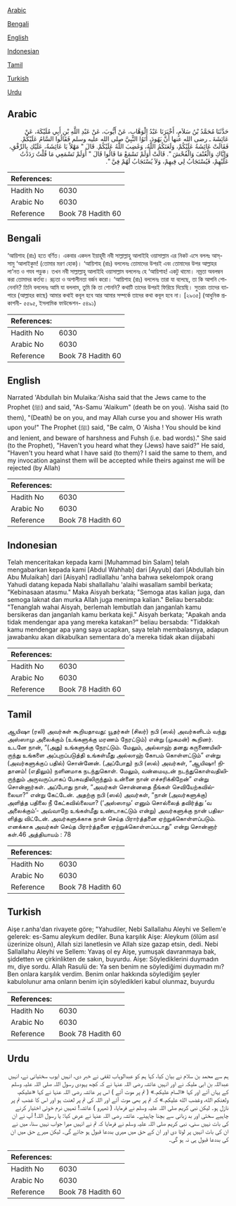 [Arabic](#arabic)

[Bengali](#bengali)

[English](#english)

[Indonesian](#indonesian)

[Tamil](#tamil)

[Turkish](#turkish)

[Urdu](#urdu)

## Arabic


<div dir="rtl" lang="ar" style={{fontSize:'larger',backgroundColor:'#f8f9fa',padding:20}}>
حَدَّثَنَا مُحَمَّدُ بْنُ سَلاَمٍ، أَخْبَرَنَا عَبْدُ الْوَهَّابِ، عَنْ أَيُّوبَ، عَنْ عَبْدِ اللَّهِ بْنِ أَبِي مُلَيْكَةَ، عَنْ عَائِشَةَ ـ رضى الله عنها أَنَّ يَهُودَ، أَتَوُا النَّبِيَّ صلى الله عليه وسلم فَقَالُوا السَّامُ عَلَيْكُمْ‏.‏ فَقَالَتْ عَائِشَةُ عَلَيْكُمْ، وَلَعَنَكُمُ اللَّهُ، وَغَضِبَ اللَّهُ عَلَيْكُمْ‏.‏ قَالَ ‏"‏ مَهْلاً يَا عَائِشَةُ، عَلَيْكِ بِالرِّفْقِ، وَإِيَّاكِ وَالْعُنْفَ وَالْفُحْشَ ‏"‏‏.‏ قَالَتْ أَوَلَمْ تَسْمَعْ مَا قَالُوا قَالَ ‏"‏ أَوَلَمْ تَسْمَعِي مَا قُلْتُ رَدَدْتُ عَلَيْهِمْ، فَيُسْتَجَابُ لِي فِيهِمْ، وَلاَ يُسْتَجَابُ لَهُمْ فِيَّ ‏"‏‏.‏
</div>
<div style={{backgroundColor:'#f8f9fa',padding:20, marginBottom: 10}}><table> <thead> <tr> <th>References:</th> <th></th> </tr> </thead> <tbody><tr><td>Hadith No</td><td>6030</td></tr><tr><td>Arabic No</td><td>6030</td></tr><tr><td>Reference</td><td>Book 78 Hadith 60</td></tr></tbody></table></div>

## Bengali


<div dir="ltr" lang="bn" style={{fontSize:'larger',backgroundColor:'#f8f9fa',padding:20}}>
‘আয়িশাহ (রাঃ) হতে বর্ণিত। একবার একদল ইয়াহূদী নবী সাল্লাল্লাহু আলাইহি ওয়াসাল্লাম এর নিকট এসে বললঃ আস্-সামু ‘আলাইকুম! (তোমার মরণ হোক)। ‘আয়িশাহ (রাঃ) বললেনঃ তোমাদের উপরই এবং তোমাদের উপর আল্লাহর লা‘নত ও গযব পড়ুক। তখন নবী সাল্লাল্লাহু আলাইহি ওয়াসাল্লাম বললেনঃ হে ‘আয়িশাহ! একটু থামো। নম্রতা অবলম্বন করা তোমাদর কর্তব্য। রূঢ়তা ও অশালীনতা বর্জন করো। ‘আয়িশাহ (রাঃ) বললেনঃ তারা যা বলেছে, তা কি আপনি শোনেননি? তিনি বললেনঃ আমি যা বললাম, তুমি কি তা শোননি? কথাটি তাদের উপরই ফিরিয়ে দিয়েছি। সুতরাং তাদের ব্যাপারে (আল্লাহর কাছে) আমার কথাই কবূল হবে আর আমার সম্পর্কে তাদের কথা কবূল হবে না। [২৯৩৫] (আধুনিক প্রকাশনী- ৫৫৯৫, ইসলামিক ফাউন্ডেশন- ৫৪৯১)
</div>
<div style={{backgroundColor:'#f8f9fa',padding:20, marginBottom: 10}}><table> <thead> <tr> <th>References:</th> <th></th> </tr> </thead> <tbody><tr><td>Hadith No</td><td>6030</td></tr><tr><td>Arabic No</td><td>6030</td></tr><tr><td>Reference</td><td>Book 78 Hadith 60</td></tr></tbody></table></div>

## English


<div dir="ltr" lang="en" style={{fontSize:'larger',backgroundColor:'#f8f9fa',padding:20}}>
Narrated 'Abdullah bin Mulaika:'Aisha said that the Jews came to the Prophet (ﷺ) and said, "As-Samu 'Alaikum" (death be on you). 'Aisha said (to them), "(Death) be on you, and may Allah curse you and shower His wrath upon you!" The Prophet (ﷺ) said, "Be calm, O 'Aisha ! You should be kind and lenient, and beware of harshness and Fuhsh (i.e. bad words)." She said (to the Prophet), "Haven't you heard what they (Jews) have said?" He said, "Haven't you heard what I have said (to them)? I said the same to them, and my invocation against them will be accepted while theirs against me will be rejected (by Allah)
</div>
<div style={{backgroundColor:'#f8f9fa',padding:20, marginBottom: 10}}><table> <thead> <tr> <th>References:</th> <th></th> </tr> </thead> <tbody><tr><td>Hadith No</td><td>6030</td></tr><tr><td>Arabic No</td><td>6030</td></tr><tr><td>Reference</td><td>Book 78 Hadith 60</td></tr></tbody></table></div>

## Indonesian


<div dir="ltr" lang="id" style={{fontSize:'larger',backgroundColor:'#f8f9fa',padding:20}}>
Telah menceritakan kepada kami [Muhammad bin Salam] telah mengabarkan kepada kami [Abdul Wahhab] dari [Ayyub] dari [Abdullah bin Abu Mulaikah] dari [Aisyah] radliallahu 'anha bahwa sekelompok orang Yahudi datang kepada Nabi shallallahu 'alaihi wasallam sambil berkata; "Kebinasaan atasmu." Maka Aisyah berkata; "Semoga atas kalian juga, dan semoga laknat dan murka Allah juga menimpa kalian." Beliau bersabda: "Tenanglah wahai Aisyah, berlemah lembutlah dan janganlah kamu bersikeras dan janganlah kamu berkata keji." Aisyah berkata; "Apakah anda tidak mendengar apa yang mereka katakan?" beliau bersabda: "Tidakkah kamu mendengar apa yang saya ucapkan, saya telah membalasnya, adapun jawabanku akan dikabulkan sementara do'a mereka tidak akan diijabahi
</div>
<div style={{backgroundColor:'#f8f9fa',padding:20, marginBottom: 10}}><table> <thead> <tr> <th>References:</th> <th></th> </tr> </thead> <tbody><tr><td>Hadith No</td><td>6030</td></tr><tr><td>Arabic No</td><td>6030</td></tr><tr><td>Reference</td><td>Book 78 Hadith 60</td></tr></tbody></table></div>

## Tamil


<div dir="ltr" lang="ta" style={{fontSize:'larger',backgroundColor:'#f8f9fa',padding:20}}>
ஆயிஷா (ரலி) அவர்கள் கூறியதாவது: யூதர்கள் (சிலர்) நபி (ஸல்) அவர்களிடம் வந்து அஸ்ஸாமு அலைக்கும் (உங்களுக்கு மரணம் நேரட்டும்) என்று (முகமன்) கூறினர். உடனே நான், “(அது) உங்களுக்கு நேரட்டும். மேலும், அல்லாஹ் தனது கருணையிலிருந்து உங்களை அப்புறப்படுத்தி உங்கள்மீது அல்லாஹ் கோபம் கொள்ளட்டும்” என்று (அவர்களுக்குப் பதில்) சொன்னேன். (அப்போது) நபி (ஸல்) அவர்கள், “ஆயிஷா! நிதானம்! (எதிலும்) நளினமாக நடந்துகொள். மேலும், வன்மையுடன் நடந்துகொள்வதிலிருந்தும் அருவருப்பாகப் பேசுவதிலிருந்தும் உன்னை நான் எச்சரிக்கிறேன்” என்று சொன்னார்கள். அப்போது நான், “அவர்கள் சொன்னதை நீங்கள் செவியேற்கவில்லையா?” என்று கேட்டேன். அதற்கு நபி (ஸல்) அவர்கள், “நான் (அவர்களுக்கு) அளித்த பதிலை நீ கேட்கவில்லையா? (‘அஸ்ஸாமு’ எனும் சொல்லைத் தவிர்த்து ‘வ அலைக்கும்’- அவ்வாறே உங்கள்மீது உண்டாகட்டும் என்று) அவர்களுக்கு நான் பதிலளித்து விட்டேன். அவர்களுக்காக நான் செய்த பிரார்த்தனை ஏற்றுக்கொள்ளப்படும். எனக்காக அவர்கள் செய்த பிரார்த்தனை ஏற்றுக்கொள்ளப்படாது” என்று சொன்னார் கள்.46 அத்தியாயம் : 78
</div>
<div style={{backgroundColor:'#f8f9fa',padding:20, marginBottom: 10}}><table> <thead> <tr> <th>References:</th> <th></th> </tr> </thead> <tbody><tr><td>Hadith No</td><td>6030</td></tr><tr><td>Arabic No</td><td>6030</td></tr><tr><td>Reference</td><td>Book 78 Hadith 60</td></tr></tbody></table></div>

## Turkish


<div dir="ltr" lang="tr" style={{fontSize:'larger',backgroundColor:'#f8f9fa',padding:20}}>
Aişe r.anha'dan rivayete göre; "Yahudiler, Nebi Sallallahu Aleyhi ve Sellem'e gelerek: es-Samu aleykum dediler. Buna karşılık Aişe: Aleykum (ölüm asıl üzerinize olsun), Allah sizi lanetlesin ve Allah size gazap etsin, dedi. Nebi Sallallahu Aleyhi ve Sellem: Yavaş ol ey Aişe, yumuşak davranmaya bak, şiddetten ve çirkinlikten de sakın, buyurdu. Aişe: Söylediklerini duymadın mı, diye sordu. Allah Rasulü de: Ya sen benim ne söylediğimi duymadın mı? Ben onlara karşılık verdim. Benim onlar hakkında söylediğim şeyler kabulolunur ama onların benim için söyledikleri kabul olunmaz, buyurdu
</div>
<div style={{backgroundColor:'#f8f9fa',padding:20, marginBottom: 10}}><table> <thead> <tr> <th>References:</th> <th></th> </tr> </thead> <tbody><tr><td>Hadith No</td><td>6030</td></tr><tr><td>Arabic No</td><td>6030</td></tr><tr><td>Reference</td><td>Book 78 Hadith 60</td></tr></tbody></table></div>

## Urdu


<div dir="rtl" lang="ur" style={{fontSize:'larger',backgroundColor:'#f8f9fa',padding:20}}>
ہم سے محمد بن سلام نے بیان کیا، کہا ہم کو عبدالوہاب ثقفی نے خبر دی، انہیں ایوب سختیانی نے، انہیں عبداللہ بن ابی ملیکہ نے اور انہیں عائشہ رضی اللہ عنہا نے کہ کچھ یہودی رسول اللہ صلی اللہ علیہ وسلم کے یہاں آئے اور کہا «السام عليكم‏.‏» ( تم پر موت آئے ) اس پر عائشہ رضی اللہ عنہا نے کہا «عليكم،‏‏‏‏ ولعنكم الله،‏‏‏‏ وغضب الله عليكم‏.‏» کہ تم پر بھی موت آئے اور اللہ کی تم پر لعنت ہو اور اس کا غضب تم پر نازل ہو۔ لیکن نبی کریم صلی اللہ علیہ وسلم نے فرمایا، ( ٹھہرو ) عائشہ! تمہیں نرم خوئی اختیار کرنے چاہیے سختی اور بد زبانی سے بچنا چاہیئے۔ عائشہ رضی اللہ عنہا نے عرض کیا: یا رسول اللہ! آپ نے ان کی بات نہیں سنی، نبی کریم صلی اللہ علیہ وسلم نے فرمایا کہ تم نے انہیں میرا جواب نہیں سنا، میں نے ان کی بات انہیں پر لوٹا دی اور ان کے حق میں میری بددعا قبول ہو جائے گی۔ لیکن میرے حق میں ان کی بددعا قبول ہی نہ ہو گی۔
</div>
<div style={{backgroundColor:'#f8f9fa',padding:20, marginBottom: 10}}><table> <thead> <tr> <th>References:</th> <th></th> </tr> </thead> <tbody><tr><td>Hadith No</td><td>6030</td></tr><tr><td>Arabic No</td><td>6030</td></tr><tr><td>Reference</td><td>Book 78 Hadith 60</td></tr></tbody></table></div>